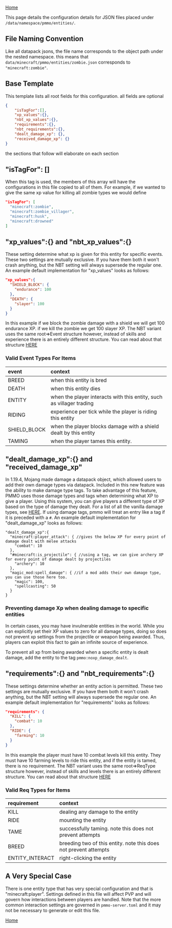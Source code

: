 [Home](../home.md)

This page details the configuration details for JSON files placed under `/data/namespace/pmmo/entities/`.

## File Naming Convention
Like all datapack jsons, the file name corresponds to the object path under the nested namespace.  this means that `data/minecraft/pmmo/entities/zombie.json` corresponds to `"minecraft:zombie"`.

## Base Template
This template lists all root fields for this configuration. all fields are optional
```json
{
    "isTagFor":[],
    "xp_values":{},
    "nbt_xp_values":{},
    "requirements":{},
    "nbt_requirements":{},
    "dealt_damage_xp": {},
    "received_damage_xp": {}
}
```
the sections that follow will elaborate on each section

## "isTagFor": []
When this tag is used, the members of this array will have the configurations in this file copied to all of them.  For example, if we wanted to give the same xp value for killing all zombie types we would define
```json
"isTagFor": [
  "minecraft:zombie",
  "minecraft:zombie_villager",
  "minecraft:husk",
  "minecraft:drowned"
]
```

## "xp_values":{} and "nbt_xp_values":{}
These setting determine what xp is given for this entity for specific events.  These two settings are mutually exclusive.  If you have them both it won't crash anything, but the NBT setting will always supersede the regular one.  An example default implementation for "xp_values" looks as follows:
```json
"xp_values":{
  "SHIELD_BLOCK": {
    "endurance": 100
  },
  "DEATH": {
    "slayer": 100
  }
}
```
In this example if we block the zombie damage with a shield we will get 100 endurance XP.  if we kill the zombie we get 100 slayer XP.  The NBT variant uses the same root=>Event structure however, instead of skills and experience there is an entirely different structure.  You can read about that structure [HERE](https://github.com/Caltinor/PMMO-and-NBT-Compat/wiki/Config-Structure-Overview)

### Valid Event Types For Items

| event        | context                                                              |
|:-------------|:---------------------------------------------------------------------|
| BREED        | when this entity is bred                                             |
| DEATH        | when this entity dies                                                |
| ENTITY       | when the player interacts with this entity, such as villager trading |
| RIDING       | experience per tick while the player is riding this entity           |
| SHIELD_BLOCK | when the player blocks damage with a shield dealt by this entity     |
| TAMING       | when the player tames this entity.                                   |


## "dealt_damage_xp":{} and "received_damage_xp"
In 1.19.4, Mojang made damage a datapack object, which allowed users to add their own damage types via datapack.  Included in this new feature was the ability to make damage type tags.  To take advantage of this feature, PMMO uses those damage types and tags when determining what XP to give a player.  Using this system, you can give players a different type of XP based on the type of damage they dealt.  For a list of all the vanilla damage types, see [HERE](damagetypes.md).  If using damage tags, pmmo will treat an entry like a tag if it is preceded with a `#`.  An example default implementation for "dealt_damage_xp" looks as follows:
```json5
"dealt_damage_xp":{
  "minecraft:player_attack": { //gives the below XP for every point of damage dealt with melee attacks
    "combat": 10  
  },
  "#minecraft:is_projectile": { //using a tag, we can give archery XP for every point of damage dealt by projectiles
    "archery": 10
  },
  "magic_mod:spell_damage": { //if a mod adds their own damage type, you can use those here too.
    "magic": 100,
    "spellcasting": 50
  } 
}
```
### Preventing damage Xp when dealing damage to specific entities
In certain cases, you may have invulnerable entities in the world.  While you can explicitly set their XP values to zero for all damage types, doing so does not prevent xp settings from the projectile or weapon being awarded.  Thus, players can exploit this fact to gain an infinite source of experience.  

To prevent all xp from being awarded when a specific entity is dealt damage, add the entity to the tag `pmmo:noxp_damage_dealt`.

## "requirements":{} and "nbt_requirements":{}
These settings determine whether an entity action is permitted.  These two settings are mutually exclusive.  If you have them both it won't crash anything, but the NBT setting will always supersede the regular one.  An example default implementation for "requirements" looks as follows:
```json
"requirements": {
  "KILL": {
    "combat": 10
  },
  "RIDE": {
    "farming": 10
  }
}
```
In this example the player must have 10 combat levels kill this entity.  They must have 10 farming levels to ride this entity, and if the entity is tamed, there is no requirement.  The NBT variant uses the same root=>ReqType structure however, instead of skills and levels there is an entirely different structure.  You can read about that structure [HERE](https://github.com/Caltinor/PMMO-and-NBT-Compat/wiki/Config-Structure-Overview)

### Valid Req Types for Items

| requirement     | context                                                           |
|:----------------|:------------------------------------------------------------------|
| KILL            | dealing any damage to the entity                                  |
| RIDE            | mounting the entity                                               |
| TAME            | successfully taming.  note this does not prevent attempts         |
| BREED           | breeding two of this entity.  note this does not prevent attempts |
| ENTITY_INTERACT | right-clicking the entity                                         |

## A Very Special Case
There is one entity type that has very special configuration and that is "minecraft:player".  Settings defined in this file will affect PVP and will govern how interactions between players are handled.  Note that the more common interaction settings are governed in `pmmo-server.toml` and it may not be necessary to generate or edit this file.

[Home](../home.md)